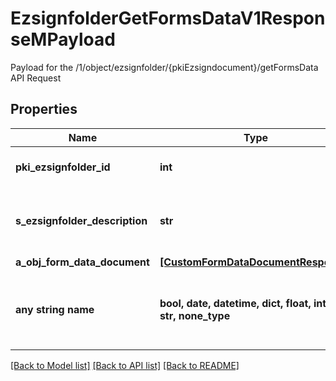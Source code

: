 # EzsignfolderGetFormsDataV1ResponseMPayload

Payload for the /1/object/ezsignfolder/{pkiEzsigndocument}/getFormsData API Request

## Properties
Name | Type | Description | Notes
------------ | ------------- | ------------- | -------------
**pki_ezsignfolder_id** | **int** | The unique ID of the Ezsignfolder | 
**s_ezsignfolder_description** | **str** | The description of the Ezsign Folder | 
**a_obj_form_data_document** | [**[CustomFormDataDocumentResponse]**](CustomFormDataDocumentResponse.md) |  | 
**any string name** | **bool, date, datetime, dict, float, int, list, str, none_type** | any string name can be used but the value must be the correct type | [optional]

[[Back to Model list]](../README.md#documentation-for-models) [[Back to API list]](../README.md#documentation-for-api-endpoints) [[Back to README]](../README.md)


